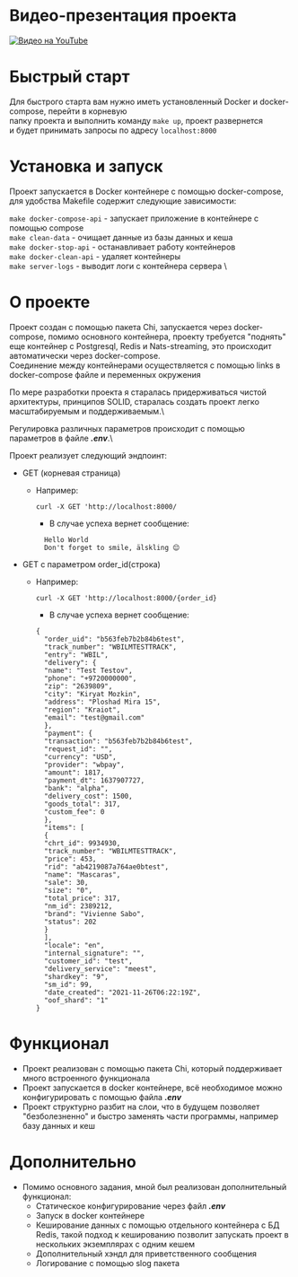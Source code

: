 # Видео-презентация проекта

[![Видео на YouTube](https://img.youtube.com/vi/_CdfB9-x0Qk/0.jpg)](https://youtu.be/_CdfB9-x0Qk)

# Быстрый старт
Для быстрого старта вам нужно иметь установленный Docker и docker-compose, перейти в корневую \
папку проекта и выполнить команду `make up`, проект развернется \
и будет принимать запросы по адресу `localhost:8000`

# Установка и запуск
Проект запускается в Docker контейнере с помощью docker-compose, для удобства Makefile содержит следующие зависимости:

`make docker-compose-api` - запускает приложение в контейнере с помощью compose \
`make clean-data` - очищает данные из базы данных и кеша\
`make docker-stop-api` - останавливает работу контейнеров\
`make docker-clean-api` - удаляет контейнеры\
`make server-logs` - выводит логи с контейнера сервера \

# О проекте
Проект создан с помощью пакета Chi, запускается через docker-compose, помимо основного контейнера, проекту требуется "поднять" еще контейнер с Postgresql, Redis и Nats-streaming, это происходит автоматически через docker-compose. \
Соединение между контейнерами осуществляется с помощью links в docker-compose файле и переменных окружения

По мере разработки проекта я старалась придерживаться чистой архитектуры, принципов SOLID, старалась создать проект легко масштабируемым и поддерживаемым.\

Регулировка различных параметров происходит с помощью параметров в файле ***.env***.\

Проект реализует следующий эндпоинт:

* GET (корневая страница)
    * Например:
      ```
      curl -X GET 'http://localhost:8000/
      ```
      * В случае успеха вернет сообщение:
      ```
        Hello World
        Don't forget to smile, älskling 😌
      ```

  
* GET с параметром order_id(строка) 
  * Например:
      ```
      curl -X GET 'http://localhost:8000/{order_id}
      ```
      * В случае успеха вернет сообщение:
      ```
      {
        "order_uid": "b563feb7b2b84b6test",
        "track_number": "WBILMTESTTRACK",
        "entry": "WBIL",
        "delivery": {
        "name": "Test Testov",
        "phone": "+9720000000",
        "zip": "2639809",
        "city": "Kiryat Mozkin",
        "address": "Ploshad Mira 15",
        "region": "Kraiot",
        "email": "test@gmail.com"
        },
        "payment": {
        "transaction": "b563feb7b2b84b6test",
        "request_id": "",
        "currency": "USD",
        "provider": "wbpay",
        "amount": 1817,
        "payment_dt": 1637907727,
        "bank": "alpha",
        "delivery_cost": 1500,
        "goods_total": 317,
        "custom_fee": 0
        },
        "items": [
        {
        "chrt_id": 9934930,
        "track_number": "WBILMTESTTRACK",
        "price": 453,
        "rid": "ab4219087a764ae0btest",
        "name": "Mascaras",
        "sale": 30,
        "size": "0",
        "total_price": 317,
        "nm_id": 2389212,
        "brand": "Vivienne Sabo",
        "status": 202
        }
        ],
        "locale": "en",
        "internal_signature": "",
        "customer_id": "test",
        "delivery_service": "meest",
        "shardkey": "9",
        "sm_id": 99,
        "date_created": "2021-11-26T06:22:19Z",
        "oof_shard": "1"
      }
      ```

# Функционал
* Проект реализован с помощью пакета Chi, который поддерживает много встроенного функционала
* Проект запускается в docker контейнере, всё необходимое можно конфигурировать с помощью файла ***.env***
* Проект структурно разбит на слои, что в будущем позволяет "безболезненно" и быстро заменять части программы, например базу данных и кеш

# Дополнительно
* Помимо основного задания, мной был реализован дополнительный функционал:
    *  Статическое конфигурирование через файл ***.env***
    *  Запуск в docker контейнере
    *  Кеширование данных с помощью отдельного контейнера с БД Redis, такой подход к кешированию позволит запускать проект в нескольких экземплярах с одним кешем
    *  Дополнительный хэндл для приветственного сообщения 
    *  Логирование с помощью slog пакета